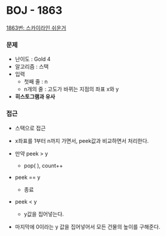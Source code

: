 # BOJ - 1863

[1863번: 스카이라인 쉬운거](https://www.acmicpc.net/problem/1863)

### 문제

- 난이도 : Gold 4
- 알고리즘 : 스택
- 입력
    - 첫째 줄 : n
    - n개의 줄 : 고도가 바뀌는 지점의 좌표 x와 y
- **히스토그램과 유사**

### 접근

- 스택으로 접근
- x좌표를 1부터 n까지 가면서, peek값과 비교하면서 처리한다.
- 만약 peek > y
    - pop( ), count++
- peek == y
    - 종료
- peek < y
    - y값을 집어넣는다.

- 마지막에 0이라는 y 값을 집어넣어서 모든 건물의 높이를 구해준다.
